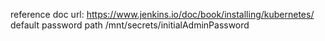 reference doc url: https://www.jenkins.io/doc/book/installing/kubernetes/
default password path /mnt/secrets/initialAdminPassword

